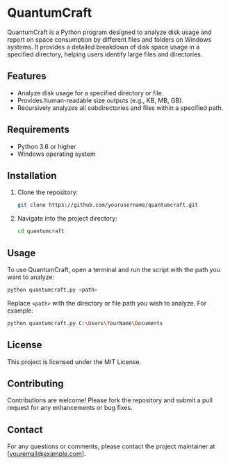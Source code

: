 # QuantumCraft

QuantumCraft is a Python program designed to analyze disk usage and report on space consumption by different files and folders on Windows systems. It provides a detailed breakdown of disk space usage in a specified directory, helping users identify large files and directories.

## Features

- Analyze disk usage for a specified directory or file.
- Provides human-readable size outputs (e.g., KB, MB, GB).
- Recursively analyzes all subdirectories and files within a specified path.

## Requirements

- Python 3.6 or higher
- Windows operating system

## Installation

1. Clone the repository:

   ```bash
   git clone https://github.com/yourusername/quantumcraft.git
   ```

2. Navigate into the project directory:

   ```bash
   cd quantumcraft
   ```

## Usage

To use QuantumCraft, open a terminal and run the script with the path you want to analyze:

```bash
python quantumcraft.py <path>
```

Replace `<path>` with the directory or file path you wish to analyze. For example:

```bash
python quantumcraft.py C:\Users\YourName\Documents
```

## License

This project is licensed under the MIT License.

## Contributing

Contributions are welcome! Please fork the repository and submit a pull request for any enhancements or bug fixes.

## Contact

For any questions or comments, please contact the project maintainer at [youremail@example.com].